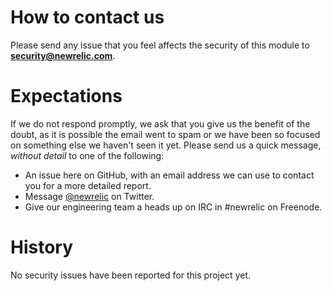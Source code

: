 # How to contact us

Please send any issue that you feel affects the security of this module to
**security@newrelic.com**.

# Expectations

If we do not respond promptly, we ask that you give us the benefit of the
doubt, as it is possible the email went to spam or we have been so focused on
something else we haven't seen it yet. Please send us a quick message,
*without detail* to one of the following:

* An issue here on GitHub, with an email address we can use to contact you
  for a more detailed report.
* Message [@newrelic](https://twitter.com/newrelic) on Twitter.
* Give our engineering team a heads up on IRC in #newrelic on Freenode.

# History

No security issues have been reported for this project yet.
